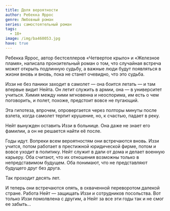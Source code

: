 ```yaml
---
title: Доля вероятности
author: Ребекка Яррос
genre: Любовный роман
series: самостоятельный роман
tags:
  - 18+
image: /img/ba460053.jpg
have: true
---
```

Ребекка Яррос, автор бестселлеров «Четвертое крыло» и «Железное пламя», написала пронзительный роман о том, что случайная встреча может открыть подлинную судьбу, а важные люди будут появляться в жизни вновь и вновь, пока не станет очевидно, что это судьба.

Иззи не без паники заходит в самолет — она боится летать — и там впервые видит Нейта. Он летит служить в армии, она — в университет учиться. Химия между ними мгновенна и неоспорима, им есть о чем поговорить, и полет, похоже, предстоит вовсе не пугающий.

Эта гипотеза, впрочем, опровергается через полторы минуты после взлета, когда самолет терпит крушение, но, к счастью, падает в реку.

Нейт вынужден оставить Иззи в больнице. Она даже не знает его фамилии, а он не решается найти её после.

Годы идут. Вопреки всем вероятностям они встречаются вновь. Иззи учится, потом работает в престижной юридической фирме, потом и вовсе уходит в политику. Нейт служит в дали от дома и делает военную карьеру. Оба считают, что их отношения возможны только в непредставимом будущем. Оба понимают, что не представляют будущего друг без друга.

Так проходит десять лет.

И теперь они встречаются опять, в охваченной переворотом далекой стране. Работа Нейт — защищать Иззи и сотрудников посольства. Вот только Иззи помолвлена с другим, а Нейт за все эти годы так и не смог ее забыть...